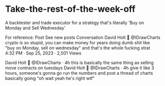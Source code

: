 # Take-the-rest-of-the-week-off
A backtester and trade executor for a strategy that's literally 'Buy on Monday and Sell Wednesday'

For reference:
Post
See new posts
Conversation
David Holt 🌴
@IDrawCharts
crypto is so stupid, you can make money for years doing dumb shit like "buy on Monday, sell on wednesday" and that's the whole fucking strat
4:32 PM · Sep 25, 2023
·
2,501
 Views

David Holt 🌴
@IDrawCharts
·
4h
this is basically the same thing as selling move contracts on tuesdays
David Holt 🌴
@IDrawCharts
·
4h
give it like 3 hours, someone's gonna go run the numbers and post a thread of charts basically going "oh wait yeah he's right wtf"
